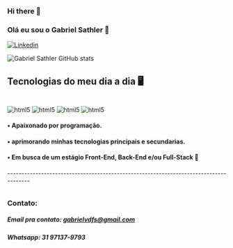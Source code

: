### Hi there 👋

### Olá eu sou o Gabriel Sathler 👋

[![Linkedin](https://img.shields.io/badge/LinkedIn-0077B5?style=for-the-badge&logo=linkedin&logoColor=white)](https://www.linkedin.com/in/gabrieldornelasf/)

![Gabriel Sathler GitHub stats](https://github-readme-stats.vercel.app/api?username=GabrielSathler&show_icons=true&theme=dracula)

## Tecnologias do meu dia a dia 🖥️

<div style="display": inline_block><br/>    
    <img align="center" alt="html5" src="https://img.shields.io/badge/HTML5-E34F26?style=for-the-badge&logo=html5&logoColor=white"/>
    <img align="center" alt="html5" src="https://img.shields.io/badge/CSS3-1572B6?style=for-the-badge&logo=css3&logoColor=white"/>    
    <img align="center" alt="html5" src="https://img.shields.io/badge/JavaScript-F7DF1E?style=for-the-badge&logo=javascript&logoColor=black"/>
    <img align="center" alt="html5" src="https://img.shields.io/badge/Java-ED8B00?style=for-the-badge&logo=openjdk&logoColor=white"/>
</div>

#### • Apaixonado por programação.
#### • aprimorando minhas tecnologias principais e secundarias.
#### • Em busca de um estágio Front-End, Back-End e/ou Full-Stack 🚀
###### --------------------------------------------------------------------------------------
### Contato:
##### Email pra contato: gabrielvdfs@gmail.com
##### Whatsapp: 31 97137-9793
